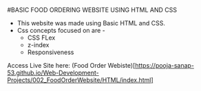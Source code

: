 #BASIC FOOD ORDERING WEBSITE USING HTML AND CSS

- This website was made using Basic HTML and CSS.
- Css concepts focused on are -
   - CSS FLex
   - z-index
   - Responsiveness
   
Access Live Site here: (Food Order Webiste)[https://pooja-sanap-53.github.io/Web-Development-Projects/002_FoodOrderWebsite/HTML/index.html]
